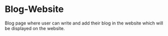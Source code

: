 # Blog-Website
Blog page where user can write and add their blog in the website which will be displayed on the website.
